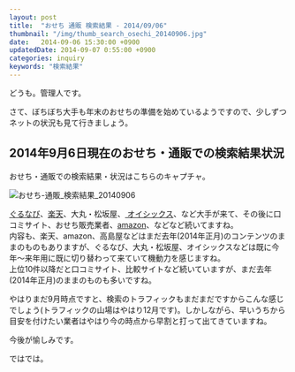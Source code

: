```yaml
---
layout: post
title:  "おせち 通販 検索結果 - 2014/09/06"
thumbnail: "/img/thumb_search_osechi_20140906.jpg"
date:   2014-09-06 15:30:00 +0900
updatedDate: 2014-09-07 0:55:00 +0900
categories: inquiry
keywords: "検索結果"
---
```


どうも。管理人です。

さて、ぼちぼち大手も年末のおせちの準備を始めているようですので、少しずつネットの状況も見て行きましょう。

<!-- more -->

## 2014年9月6日現在のおせち・通販での検索結果状況

おせち・通販での検索結果・状況はこちらのキャプチャ。

![おせち-通販_検索結果_20140906](/img/search_osechi_20140906.jpg "おせち-通販_検索結果_20140906")

<p><a href="http://px.a8.net/svt/ejp?a8mat=2BW2PC+7ZKFIA+1HIO+BW8O2&a8ejpredirect=http%3A%2F%2Fshop.gnavi.co.jp%2FMallgn%2Fspecial%2Fosechi%2F" target="_blank">ぐるなび</a>、<a href="http://rpx.a8.net/svt/ejp?a8mat=25MYET+DRY58I+2HOM+6CWQQ&rakuten=y&a8ejpredirect=http%3A%2F%2Fhb.afl.rakuten.co.jp%2Fhgc%2F0ea62065.34400275.0ea62066.204f04c0%2Fa13040188043_25MYET_DRY58I_2HOM_6CWQQ%3Fpc%3Dhttp%253A%252F%252Fwww.rakuten.co.jp%252F%26m%3Dhttp%253A%252F%252Fm.rakuten.co.jp%252F" target="_blank">楽天</a>、大丸・松坂屋、<a href="http://px.a8.net/svt/ejp?a8mat=2BW2PC+7YDKAQ+3RK+3BLZFL&a8ejpredirect=http%3A%2F%2Fwww.oisix.com%2Fshop.gift--ostop06__html.htm" target="_blank">
オイシックス</a>、など大手が来て、その後に口コミサイト、おせち販売業者、<a href="http://px.a8.net/svt/ejp?a8mat=25MYET+DQ5SVM+249K+BWGDT&a8ejpredirect=http%3A%2F%2Fwww.amazon.co.jp%2Fdp%2FB0042W4PC6%2F%3Ftag%3Da8-affi-141681-22" target="_blank">amazon</a>、などなど続いてますね。<br>
内容も、楽天、amazon、高島屋などはまだ去年(2014年正月)のコンテンツのままのものもありますが、ぐるなび、大丸・松坂屋、オイシックスなどは既に今年〜来年用に既に切り替わって来ていて機動力を感じますね。<br>
上位10件以降だと口コミサイト、比較サイトなど続いていますが、まだ去年(2014年正月)のままのものも多いですね。
<img border="0" width="1" height="1" src="http://www18.a8.net/0.gif?a8mat=2BW2PC+7ZKFIA+1HIO+BW8O2" alt="">
<img border="0" width="1" height="1" src="http://www15.a8.net/0.gif?a8mat=25MYET+DRY58I+2HOM+6CWQQ" alt="">
<img border="0" width="1" height="1" src="http://www15.a8.net/0.gif?a8mat=2BW2PC+7YDKAQ+3RK+3BLZFL" alt="">
</p>

やはりまだ9月時点ですと、検索のトラフィックもまだまだですからこんな感じでしょう(トラフィックの山場はやはり12月です)。しかしながら、早いうちから目安を付けたい業者はやはり今の時点から早割と打って出てきていますね。

今後が愉しみです。

ではでは。